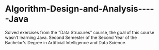 # Algorithm-Design-and-Analysis-----Java
Solved exercises from the "Data Strucures" course, the goal of this course wasn't learning Java. Second Semester of the Second Year of the Bachelor's Degree in Artificial Intelligence and Data Science.
